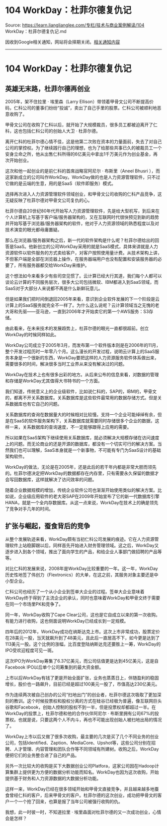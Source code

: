# 104 WorkDay：杜菲尔德复仇记 

Source: https://learn.lianglianglee.com/专栏/技术与商业案例解读/104 WorkDay：杜菲尔德复仇记.md

因收到Google相关通知，网站将会择期关闭。[相关通知内容](https://lumendatabase.org/notices/44265620)

---

# 104 WorkDay：杜菲尔德复仇记

## 英雄无末路，杜菲尔德再创业

2005年，架不住拉里 · 埃里森（Larry Ellison）带领着甲骨文公司不断提高价码，仁科公司的董事们纷纷“投诚”，卖出了自己手里的股票。仁科公司被顺利地恶意收购了。

甲骨文公司在收购了仁科以后，就开始了大规模裁员，很多员工都被迫离开了仁科，这也包括仁科公司的创始人大卫 · 杜菲尔德。

离开仁科的杜菲尔德心情不佳，这是他第二次败在资本的力量面前，失去了对自己公司的掌控权。为了继续践行自己的理想，也为了给那些共事已久的被裁员工一个安身立命之所，他从出售仁科所得的6亿美元中拿出1千万美元作为创业基金，再次开始创业。

这次和他一起创业的是前仁科的首席战略官阿尼尔 · 布斯里（Aneel Bhusri ），而这家新成立的公司叫作WorkDay。WorkDay做的也是人力资源管理软件，只不过它做的是云端的生意，用的是SaaS（软件即服务）模式。

选择再次进入人力资源管理软件领域创业，和甲骨文公司收购的仁科产品竞争，这无疑反映了杜菲尔德对甲骨文公司复仇的心。

杜菲尔德自20世纪80年代开始写人力资源管理软件，先是给大型机写，到后来在个人计算机上写基于客户端/服务器架构的，又在互联网时代很快预见到新的趋势并开始写基于浏览器/服务器架构的软件，他对于人力资源领域的熟悉程度以及对技术演变的眼光都毋庸置疑。

那么在浏览器/服务器架构之后，新一代的软件架构是什么呢？杜菲尔德给出的回答是SaaS。他新创立的公司WorkDay采用的就是SaaS模式，具体来讲就是人力资源软件以软件服务的方式卖给客户，对客户按照使用量计费。从技术架构上讲，不但客户端是全部在浏览器上操作，在服务器端用户也没有配置和安装服务器的必要了，所有服务器都交给WorkDay来维护。

这个想法如今来看多少有些司空见惯了。云计算已经大行其道，我们每个人都可以谈论云计算的不同服务层次，很多大公司包括微软、IBM都进入到SaaS领域，而SaaS对于大部分人来说都不再是什么新鲜玩意儿。

但是如果我们把时间倒退回2005年来看，意识到企业软件发展的下一个阶段是云计算上的SaaS服务就完全不一样了。为什么这么说呢？云计算领域当之无愧的老大哥和先驱——亚马逊，一直到2006年才开始卖它的第一个AWS服务：S3存储。

由此看来，在未来技术的发展趋势上，杜菲尔德的眼光一直都很超前。创立WorkDay的时候同样如此。

WorkDay公司成立于2005年3月，而发布第一个软件版本则是在2006年的11月，整个开发过程历时一年零八个月。这么漫长的开发过程，说明云计算上的SaaS服务本身是一个很新的东西，WorkDay要把这样的人力资源服务软件体系做出来，需要很多的时间，解决很多当时工业界从来没有解决过的问题。

WorkDay在技术上也有很多出彩的地方。从后来公布的信息来看，对数据的管理和存储是WorkDay尤其值得大书特书的一个方面。

我们知道，传统意义上的企业级软件，比如说仁科的，SAP的，IBM的，甲骨文的，都离不开关系数据库。关系数据库是这些软件最常用的数据存储方式。但是关系数据库也有它自己的问题。

关系数据库的查询在数据量大的时候相对比较慢。支持一个企业可能绰绰有余，但是在SaaS的软件服务架构下，关系数据库就需要同时存储很多个企业的数据，这样一来，关系数据库的查询速度，不一定能够跟得上应用的需要。

所以如果在SaaS架构下继续使用关系数据库，就必须解决大规模存储在访问速度上的问题。而无论商业的还是开源的数据库，都没有一个切实可行的解决方案。当然我们也可以理解，SaaS本身就是一个新事物，不可能有专门为SaaS设计的基础架构软件。

WorkDay的做法，无论是在2005年，还是此后的若干年内都是非常大胆而领先的。杜菲尔德决定把WorkDay的数据都存在内存里，只有需要永久保留的数据才会写回数据库，这样就解决了访问效率的问题。

随着企业数据规模的增加，传统企业软件公司也渐渐开始使用类似的解决方案。比如说，企业级应用软件的老大哥SAP在2009年开始宣布了它的新一代数据库引擎HANA，就是一个全内存数据库。从这一点来说，WorkDay在技术上的确是领先了竞争对手几年的时间。

## 扩张与崛起，蚕食背后的竞争

从整个发展轨迹来看，WorkDay颇有当初仁科公司发展的痕迹。它在人力资源管理软件上站稳脚跟以后，同样首先开始进入财务管理领域。这之后，WorkDay又逐步进入到各个领域，推出了面向学生的产品，和给企业人事部门做招聘的产品等等。

对比仁科的发展来说，2008年是WorkDay比较重要的一年。这一年，WorkDay历史性地签了伟创力（Flextronics）的大单，在这之前，其服务对象主要还是中小型企业。

仁科公司也经历了一个从小企业到签单大企业的过程。签单大企业意味着WorkDay终于得到了主流企业的承认，同时也意味着WorkDay和甲骨文终于需要在同一个市场里PK和竞争了。

同一年，WorkDay收购了Cape Clear公司，这也是它自成立以来的第一次收购。有能力进行收购，这也侧面说明WorkDay已经成长到一定规模。

四年后的2012年，WorkDay成功在纳斯达克上市。这次上市非常成功，股票定价在28美元一股，当天就飙升到了48美元，且此后一直居高不下，如今更是达到了113美元一股。这个比例的涨幅，比百度登陆纳斯达克还要胜上一筹，WorkDay的IPO受欢迎程度可见一斑。

这次IPO为WorkDay筹集了6.37亿美元，而公司估值更是达到45亿美元，这是自Facebook IPO以后单个公司筹集到的最大资金额。

上市以后WorkDay有钱了更是开始全面扩张，业务也蒸蒸日上，伴随盈利的稳固增长，股价也一路飙升，目前已经是超过100美元一股了，市值高达230亿美元。

作为连续两次被自己创办的公司“扫地出门”的创业者，杜菲尔德这次吸取了更加深刻的教训。这个时候投票权和股权分离的方式在硅谷已经极为普遍，像互联网巨头谷歌和Facebook，创始人控制的股权不到一半，但是投票权却都超过一半。在WorkDay的投票上，杜菲尔德和他的合作伙伴阿尼尔 · 布斯里拥有公司67%的投票权。也就是说，只要这两个人不内斗，再也不可能出现创始人被扫地出局的情况了。

WorkDay上市以后又做了很多次收购，最主要的几次是买了几个不同业务的创业公司，包括Identified、Zaption、MediaCore、Upshot等，这些公司分别在招聘、人才管理、内容管理和团队合作等不同领域有所建树。收购之后，WorkDay便把它们的业务整合进了自己的产品。

另外一次比较大的收购是买下大数据创业公司Platfora，这家公司因在Hadoop计算集群上提供更为方便的数据分析功能而知名。WorkDay也因为这次收购，开始提供基于财务和人力资源数据的大数据分析功能。

这样一来，WorkDay已经在很多领域开始和甲骨文直接竞争，并且越来越多地蚕食曾经仁科的客户，后来甲骨文的客户。杜菲尔德的这次创业，成功把甲骨文的客户一个一个抢了回来，也算是报了当年公司被强行收购的仇。

我想，此一时彼一时，不知道拉里 · 埃里森面对杜菲尔德的又一次成功创业，心情会是怎样？